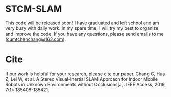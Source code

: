 # STCM-SLAM
This code will be released soon!
I have graduated and left school and am very busy with daily work.
In my spare time, I will try my best to organize and improve the code.
If you have any questions, please send emails to me (cumtchenchang@163.com).

# Cite
If our work is helpful for your research, please cite our paper.
Chang C, Hua Z, Lei W, et al. A Stereo Visual-Inertial SLAM Approach for Indoor Mobile Robots in Unknown Environments without Occlusions[J]. IEEE Access, 2019, 7(1): 185408-185421.
